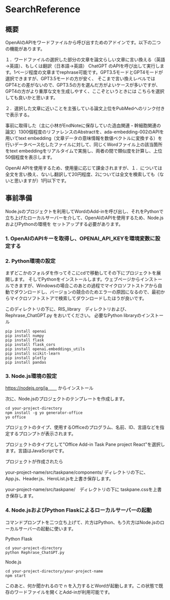 # SearchReference

## 概要
OpenAIのAPIをワードファイルから呼び出すためのアドインです。以下の二つの機能があります。

１．ワードファイルの選択した部分の文章を論文らしい文章に言い換える（英語→英語）、もしくは翻訳（日本語→英語）
ChatGPT のAPIを呼び出して実行します。1ページ程度の文章までrephrase可能です。GPT3.5モードとGPT4モードが選択できますが、GPT3.5モードの方が安く、
そこまで言い換えレベルではGPT4との差がないので、GPT3.5の方を選んだ方がよいケースが多いですが、GPT4の方がより重厚な文を生成しやすく、ここぞというときには
こちらを選択しても良いかと思います。


２．選択した文章に近いことを主張している論文上位をPubMedへのリンク付きで表示する。

事前に取得した（主に小林がEndNoteに保存していた造血関連・幹細胞関連の論文）1300個程度のリファレンスのAbstractを、ada-embedding-002のAPIを用いてtext embedding（文章データの意味情報を数値ベクトルに変換する）を行いデータベース化したファイルに対して、同じくWordファイル上の該当箇所をtext embeddingをリアルタイムで実施し、両者の間で類似度を計算し、上位50個程度を表示します。

OpenAI APIを使用するため、使用量に応じて課金されますが、１．については全文を言い換え、ないし翻訳して20円程度、2については全文を検索しても（ないと思いますが）1円以下です。

## 事前準備
Node.jsのプロジェクトを利用してWordのAdd-inを呼び出し、それをPythonで立ち上げたローカルサーバーを介して、OpenAIのAPIを使用するため、Node.jsおよびPythonの環境を
セットアップする必要があります。

### 1. OpenAIのAPIキーを取得し、OPENAI_API_KEYを環境変数に設定する

### 2. Python環境の設定

まずどこかのフォルダを作ってそこにcdで移動してその下にプロジェクトを展開します。
そしてPythonをインストールします。ウェブページからインストールできますが、Windowsの場合このあとの過程でマイクロソフトストアから自動でダウンロードし、バージョンの競合のためエラーの原因になるので、最初からマイクロソフトストアで検索してダウンロードしたほうが良いです。

このディレクトリの下に、RIS_library　ディレクトリおよび、
Rephrase_ChatGPT.py をおいてください。
必要なPython libraryのインストール
```
pip install openai
pip install numpy
pip install flask
pip install flask_cors
pip install openai.embeddings_utils
pip install scikit-learn
pip install plotly
pip install pandas
```

### 3. Node.js環境の設定

https://nodejs.org/ja　　
からインストール

次に、Node.jsのプロジェクトのテンプレートを作成します。
```
cd your-project-directory
npm install -g yo generator-office
yo office
```
プロジェクトのタイプ、使用するOfficeのプログラム、名前、ID、言語などを指定するプロンプトが表示されます。

プロジェクトのタイプとして"Office Add-in Task Pane project React"を選択します。言語はJavaScriptです。

プロジェクトが作成されたら

your-project-name/src/taskpane/components/ ディレクトリの下に、App.js、Header.js、HeroList.jsを上書き保存します。

your-project-name/src/taskpane/　ディレクトリの下に taskpane.cssを上書き保存します。

### 4. Node.jsおよびPython Flaskによるローカルサーバーの起動
コマンドプロンプトを二つ立ち上げて、片方はPython、もう片方はNode.jsのローカルサーバーの起動に使います。

Python Flask
```
cd your-project-directory
python Rephrase_ChatGPT.py 
```


Node.js
```
cd your-project-directory/your-project-name
npm start
```

このあと、何か聞かれるので n を入力するとWordが起動します。この状態で既存のワードファイルを開くとAdd-inが利用可能です。





